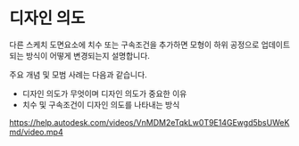 디자인 의도
======

다른 스케치 도면요소에 치수 또는 구속조건을 추가하면 모형이 하위 공정으로 업데이트되는 방식이 어떻게 변경되는지 설명합니다.

주요 개념 및 모범 사례는 다음과 같습니다.

*   디자인 의도가 무엇이며 디자인 의도가 중요한 이유
*   치수 및 구속조건이 디자인 의도를 나타내는 방식

https://help.autodesk.com/videos/VnMDM2eTqkLw0T9E14GEwgd5bsUWeKmd/video.mp4